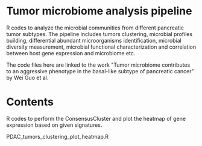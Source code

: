 # Tumor microbiome analysis pipeline
R codes to analyze the microbial communities from different pancreatic tumor subtypes. The pipeline includes tumors clustering, microbial profiles building, differential abundant microorganisms identification, microbial diversity measurement, microbial functional characterization and correlation between host gene expression and microbiome etc. 

The code files here are linked to the work "Tumor microbiome contributes to an aggressive phenotype in the basal-like subtype of pancreatic cancer" by Wei Guo et al.

# Contents
R codes to perform the ConsensusCluster and plot the heatmap of gene expression based on given signatures.

PDAC_tumors_clustering_plot_heatmap.R

